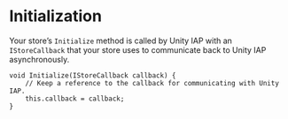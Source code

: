 Initialization
==============

Your store’s ``Initialize`` method is called by Unity IAP with an ``IStoreCallback`` that your store uses to communicate back to Unity IAP asynchronously.

````
void Initialize(IStoreCallback callback) {
    // Keep a reference to the callback for communicating with Unity IAP.
    this.callback = callback;
}
````

